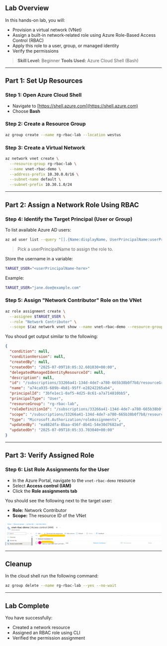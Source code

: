 ## Lab Overview

In this hands-on lab, you will:

* Provision a virtual network (VNet)
* Assign a built-in network-related role using Azure Role-Based Access Control (RBAC)
* Apply this role to a user, group, or managed identity
* Verify the permissions

> **Skill Level:** Beginner
> **Tools Used:** Azure Cloud Shell (Bash)

---

## Part 1: Set Up Resources

### Step 1: Open Azure Cloud Shell

* Navigate to [https://shell.azure.com](https://shell.azure.com)
* Choose **Bash**

### Step 2: Create a Resource Group

```bash
az group create --name rg-rbac-lab --location westus
```

### Step 3: Create a Virtual Network

```bash
az network vnet create \
  --resource-group rg-rbac-lab \
  --name vnet-rbac-demo \
  --address-prefix 10.30.0.0/16 \
  --subnet-name default \
  --subnet-prefix 10.30.1.0/24
```

---

## Part 2: Assign a Network Role Using RBAC

### Step 4: Identify the Target Principal (User or Group)

To list available Azure AD users:

```bash
az ad user list --query "[].{Name:displayName, UserPrincipalName:userPrincipalName}" -o table
```

> Pick a userPrincipalName to assign the role to.

Store the username in a variable:

```bash
TARGET_USER="<userPrincipalName-here>"
```

Example:

```bash
TARGET_USER="jane.doe@example.com"
```

### Step 5: Assign "Network Contributor" Role on the VNet

```bash
az role assignment create \
  --assignee $TARGET_USER \
  --role "Network Contributor" \
  --scope $(az network vnet show --name vnet-rbac-demo --resource-group rg-rbac-lab --query id -o tsv)
```

You shoud get output similar to the following:

```json
{
  "condition": null,
  "conditionVersion": null,
  "createdBy": null,
  "createdOn": "2025-07-09T18:05:32.601030+00:00",
  "delegatedManagedIdentityResourceId": null,
  "description": null,
  "id": "/subscriptions/33266a41-134d-4de7-a780-665b38b0f7b8/resourceGroups/rg-rbac-lab/providers/Microsoft.Network/virtualNetworks/vnet-rbac-demo/providers/Microsoft.Authorization/roleAssignments/a74ca935-689b-4b81-95ff-e28242265ab4",
  "name": "a74ca935-689b-4b81-95ff-e28242265ab4",
  "principalId": "3bfe1ec1-0af5-4d25-8c61-a7a714810bb5",
  "principalType": "User",
  "resourceGroup": "rg-rbac-lab",
  "roleDefinitionId": "/subscriptions/33266a41-134d-4de7-a780-665b38b0f7b8/providers/Microsoft.Authorization/roleDefinitions/4d97b98b-1d4f-4787-a291-c67834d212e7",
  "scope": "/subscriptions/33266a41-134d-4de7-a780-665b38b0f7b8/resourceGroups/rg-rbac-lab/providers/Microsoft.Network/virtualNetworks/vnet-rbac-demo",
  "type": "Microsoft.Authorization/roleAssignments",
  "updatedBy": "ea882dfa-8baa-456f-8b41-54e30d7682ad",
  "updatedOn": "2025-07-09T18:05:33.703040+00:00"
}
```

---

## Part 3: Verify Assigned Role

### Step 6: List Role Assignments for the User

- In the Azure Portal, navigate to the `vnet-rbac-demo` resource
- Select **Access control (IAM)**
- Click the **Role assignments tab**

You should see the following next to the target user:

* **Role:** Network Contributor
* **Scope:** The resource ID of the VNet

![alt text](image.png)

---

## Cleanup

In the cloud shell run the following command:

```bash
az group delete --name rg-rbac-lab --yes --no-wait
```

---

## Lab Complete

You have successfully:

* Created a network resource
* Assigned an RBAC role using CLI
* Verified the permission assignment